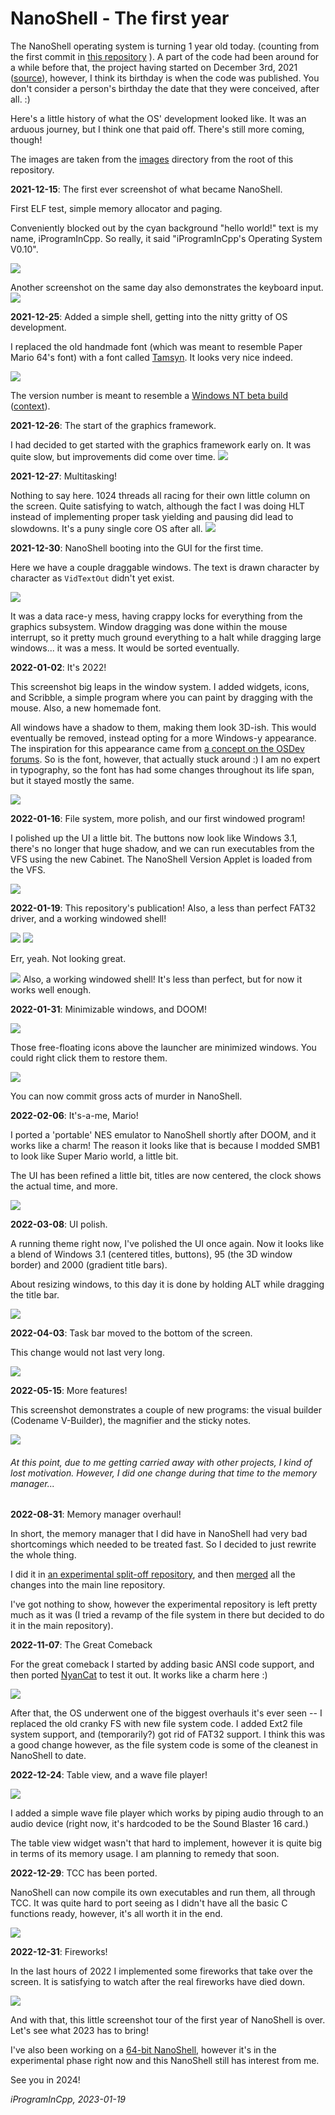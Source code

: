 # NanoShell - The first year

The NanoShell operating system is turning 1 year old today. (counting from the first commit in [this repository](https://github.com/iProgramMC/NanoShellOS) ).
A part of the code had been around for a while before that, the project having started on December 3rd, 2021 ([source](https://github.com/iProgramMC/OSProject)), however,
I think its birthday is when the code was published. You don't consider a person's birthday the date that they were conceived, after all. :)

Here's a little history of what the OS' development looked like. It was an arduous journey, but I think one that paid off. There's still more coming, though!


The images are taken from the [images](https://github.com/iProgramMC/NanoShellOS/blob/master/images) directory from the root of this repository.


**2021-12-15**: The first ever screenshot of what became NanoShell.

First ELF test, simple memory allocator and paging.

Conveniently blocked out by the cyan background "hello world!" text is my name, iProgramInCpp. So really, it said "iProgramInCpp's Operating System V0.10".

<img src="/images/2021_12_15 191947.png"/>

Another screenshot on the same day also demonstrates the keyboard input.
<img src="/images/2021_12_15 211157.png"/>

**2021-12-25**: Added a simple shell, getting into the nitty gritty of OS development.

I replaced the old handmade font (which was meant to resemble Paper Mario 64's font) with a font called [Tamsyn](http://www.fial.com/~scott/tamsyn-font).
It looks very nice indeed.

<img src="/images/2021_12_25 190026.png"/>

The version number is meant to resemble a [Windows NT beta build](https://www.betaarchive.com/imageupload/1296964043.or.66965.png)
([context](https://www.betaarchive.com/forum/viewtopic.php?t=16721&start=175)).

**2021-12-26**: The start of the graphics framework.

I had decided to get started with the graphics framework early on. It was quite slow, but improvements did come over time.
<img src="/images/2021_12_26 220703.png"/>

**2021-12-27**: Multitasking!

Nothing to say here. 1024 threads all racing for their own little column on the screen. Quite satisfying to watch, although the fact I was doing HLT instead of
implementing proper task yielding and pausing did lead to slowdowns. It's a puny single core OS after all.
<img src="/images/2021_12_27 194803.png"/>

**2021-12-30**: NanoShell booting into the GUI for the first time.

Here we have a couple draggable windows. The text is drawn character by character as `VidTextOut` didn't yet exist.

<img src="/images/2021_12_30_22_13_01.png"/>

It was a data race-y mess, having crappy locks for everything from the graphics subsystem. Window dragging was done within the mouse interrupt, so it pretty much
ground everything to a halt while dragging large windows... it was a mess. It would be sorted eventually.

**2022-01-02**: It's 2022!

This screenshot big leaps in the window system. I added widgets, icons, and Scribble, a simple program where you can paint by dragging with the mouse. Also, a new homemade font.

All windows have a shadow to them, making them look 3D-ish.  This would eventually be removed, instead opting for a more Windows-y appearance.
The inspiration for this appearance came from [a concept on the OSDev forums](https://forum.osdev.org/viewtopic.php?f=11&t=30806). So is the font, however, that actually stuck around :)
I am no expert in typography, so the font has had some changes throughout its life span, but it stayed mostly the same.

<img src="/images/2022_01_02_13_16_15.png"/>

**2022-01-16**: File system, more polish, and our first windowed program!

I polished up the UI a little bit. The buttons now look like Windows 3.1, there's no longer that huge shadow, and we can run executables from the VFS
using the new Cabinet. The NanoShell Version Applet is loaded from the VFS.

<img src="/images/2022_01_16_18_05_20.png"/>

**2022-01-19**: This repository's publication! Also, a less than perfect FAT32 driver, and a working windowed shell!

<img src="/images/2022_01_19_19_33_49.png"/>
<img src="/images/2022_01_19_19_45_49.png"/>

Err, yeah. Not looking great.

<img src="/images/2022_01_19_22_08_29.png"/>
Also, a working windowed shell! It's less than perfect, but for now it works well enough.

**2022-01-31**: Minimizable windows, and DOOM!

<img src="/images/2022_01_29_17_21_34.png"/>

Those free-floating icons above the launcher are minimized windows. You could right click them to restore them.

<img src="/images/2022_01_31_18_48_49.png"/>

You can now commit gross acts of murder in NanoShell.

**2022-02-06**: It's-a-me, Mario!

I ported a 'portable' NES emulator to NanoShell shortly after DOOM, and it works like a charm! The reason it looks like that is because I modded SMB1 to look like Super Mario world, a little bit.

The UI has been refined a little bit, titles are now centered, the clock shows the actual time, and more.

<img src="/images/2022_02_06_16_32_42.png"/>

**2022-03-08**: UI polish.

A running theme right now, I've polished the UI once again. Now it looks like a blend of Windows 3.1 (centered titles, buttons), 95 (the 3D window border) and 2000 (gradient title bars).

About resizing windows, to this day it is done by holding ALT while dragging the title bar.

<img src="/images/2022_03_08_17_48_06.png"/>

**2022-04-03**: Task bar moved to the bottom of the screen.

This change would not last very long.

<img src="/images/2022_04_03_21_28_10.png"/>

**2022-05-15**: More features!

This screenshot demonstrates a couple of new programs: the visual builder (Codename V-Builder), the magnifier and the sticky notes.

<img src="/images/2022_05_15_16_56_35.png"/>

###### At this point, due to me getting carried away with other projects, I kind of lost motivation. However, I did one change during that time to the memory manager...
**2022-08-31**: Memory manager overhaul!

In short, the memory manager that I did have in NanoShell had very bad shortcomings which needed to be treated fast. So I decided to just rewrite
the whole thing.

I did it in [an experimental split-off repository](https://github.com/iProgramMC/NanoShellExperimental), and then
[merged](https://github.com/iProgramMC/NanoShellOS/commit/0af23f9cd1d8d579d2ff47f7dc914e9eec3f711c) all the changes into the main line repository.

I've got nothing to show, however the experimental repository is left pretty much as it was (I tried a revamp of the file system in there but decided to do it in the main repository).

**2022-11-07**: The Great Comeback

For the great comeback I started by adding basic ANSI code support, and then ported [NyanCat](https://github.com/klange/nyancat) to test it out. It works like a charm here :)

<img src="/images/2022_11_07_19_35_35.png"/>

After that, the OS underwent one of the biggest overhauls it's ever seen -- I replaced the old cranky FS with new file system code. I added Ext2 file system support, and (temporarily?)
got rid of FAT32 support. I think this was a good change however, as the file system code is some of the cleanest in NanoShell to date.

**2022-12-24**: Table view, and a wave file player!

<img src="/images/2022_12_24 23_25_01.png"/>

I added a simple wave file player which works by piping audio through to an audio device (right now, it's hardcoded to be the Sound Blaster 16 card.)

The table view widget wasn't that hard to implement, however it is quite big in terms of its memory usage. I am planning to remedy that soon.

**2022-12-29**: TCC has been ported.

NanoShell can now compile its own executables and run them, all through TCC. It was quite hard to port seeing as I didn't have all the basic C functions ready, however,
it's all worth it in the end.

<img src="/images/2022_12_29 18_10_54.png"/>

**2022-12-31**: Fireworks!

In the last hours of 2022 I implemented some fireworks that take over the screen. It is satisfying to watch after the real fireworks have died down.

<img src="/images/2022_12_31_23_47_05.png"/>


And with that, this little screenshot tour of the first year of NanoShell is over. Let's see what 2023 has to bring!

I've also been working on a [64-bit NanoShell](https://github.com/iProgramMC/NanoShell64), however it's in the experimental phase right now and this NanoShell still has interest from me.


See you in 2024!

*iProgramInCpp, 2023-01-19*
